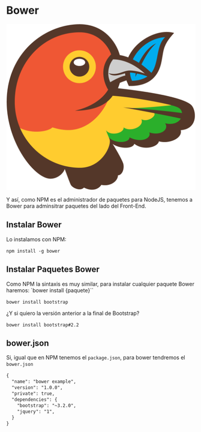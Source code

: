 # Bower

![Bower](images/bower.png)

Y así, como NPM es el administrador de paquetes para NodeJS, tenemos a Bower para adminsitrar paquetes del lado del Front-End.


## Instalar Bower

Lo instalamos con NPM:

    npm install -g bower


## Instalar Paquetes Bower

Como NPM la sintaxis es muy similar, para instalar cualquier paquete Bower haremos: `bower install {paquete}``

    bower install bootstrap

¿Y si quiero la versión anterior a la final de Bootstrap?

    bower install bootstrap#2.2


## bower.json

Si, igual que en NPM tenemos el `package.json`, para bower tendremos el `bower.json`

    {
      "name": "bower example",
      "version": "1.0.0",
      "private": true,
      "dependencies": {
        "bootstrap": "~3.2.0",
        "jquery": "1",
      }
    }